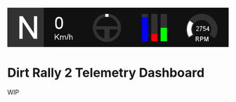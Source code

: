 <p align="center">
    <img src="docs/images/dr2td_02.png" alt="Header">
</p>

# Dirt Rally 2 Telemetry Dashboard

WIP